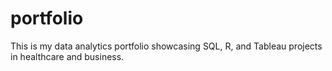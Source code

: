 # portfolio
This is my data analytics portfolio showcasing SQL, R, and Tableau projects in healthcare and business.
